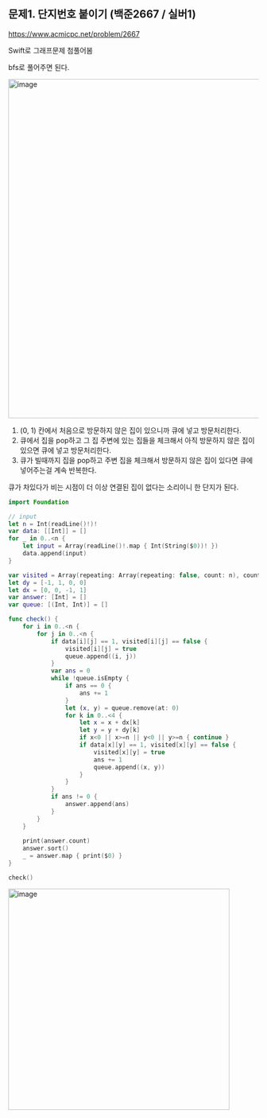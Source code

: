 ## 문제1. 단지번호 붙이기 (백준2667 / 실버1)

https://www.acmicpc.net/problem/2667

Swift로 그래프문제 첨풀어봄

bfs로 풀어주면 된다.

<img width="682" alt="image" src="https://github.com/wavve-algorithm/algorithm/assets/68391767/204b3e88-7a7a-4a2d-9368-f53230bebcf6">

1. (0, 1) 칸에서  처음으로 방문하지 않은 집이 있으니까 큐에 넣고 방문처리한다.
2. 큐에서 집을 pop하고 그 집 주변에 있는 집들을 체크해서 아직 방문하지 않은 집이 있으면 큐에 넣고 방문처리한다.
3. 큐가 빌때까지 집을 pop하고 주변 집을 체크해서 방문하지 않은 집이 있다면 큐에 넣어주는걸 계속 반복한다.

큐가 차있다가 비는 시점이 더 이상 연결된 집이 없다는 소리이니 한 단지가 된다.

``` swift
import Foundation

// input
let n = Int(readLine()!)!
var data: [[Int]] = []
for _ in 0..<n {
    let input = Array(readLine()!.map { Int(String($0))! })
    data.append(input)
}

var visited = Array(repeating: Array(repeating: false, count: n), count: n)
let dy = [-1, 1, 0, 0]
let dx = [0, 0, -1, 1]
var answer: [Int] = []
var queue: [(Int, Int)] = []

func check() {
    for i in 0..<n {
        for j in 0..<n {
            if data[i][j] == 1, visited[i][j] == false {
                visited[i][j] = true
                queue.append((i, j))
            }
            var ans = 0
            while !queue.isEmpty {
                if ans == 0 {
                    ans += 1
                }
                let (x, y) = queue.remove(at: 0)
                for k in 0..<4 {
                    let x = x + dx[k]
                    let y = y + dy[k]
                    if x<0 || x>=n || y<0 || y>=n { continue }
                    if data[x][y] == 1, visited[x][y] == false {
                        visited[x][y] = true
                        ans += 1
                        queue.append((x, y))
                    }
                }
            }
            if ans != 0 {
                answer.append(ans)
            }
        }
    }
    
    print(answer.count)
    answer.sort()
    _ = answer.map { print($0) }
}

check()
```

<img width="445" alt="image" src="https://github.com/wavve-algorithm/algorithm/assets/68391767/983151d2-cff1-47c5-a54d-c5d97025c139">

